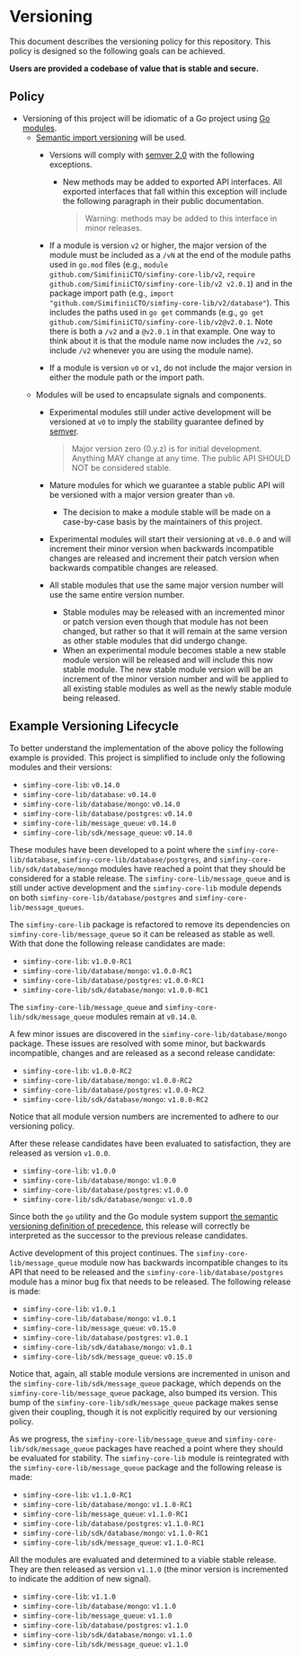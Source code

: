 # Versioning

This document describes the versioning policy for this repository. This policy
is designed so the following goals can be achieved.

**Users are provided a codebase of value that is stable and secure.**

## Policy

* Versioning of this project will be idiomatic of a Go project using [Go
  modules](https://github.com/golang/go/wiki/Modules).
  * [Semantic import
    versioning](https://github.com/golang/go/wiki/Modules#semantic-import-versioning)
    will be used.
    * Versions will comply with [semver
      2.0](https://semver.org/spec/v2.0.0.html) with the following exceptions.
      * New methods may be added to exported API interfaces. All exported
        interfaces that fall within this exception will include the following
        paragraph in their public documentation.

        > Warning: methods may be added to this interface in minor releases.

    * If a module is version `v2` or higher, the major version of the module
      must be included as a `/vN` at the end of the module paths used in
      `go.mod` files (e.g., `module github.com/SimifiniiCTO/simfiny-core-lib/v2`, `require
      github.com/SimifiniiCTO/simfiny-core-lib/v2 v2.0.1`) and in the package import path
      (e.g., `import "github.com/SimifiniiCTO/simfiny-core-lib/v2/database"`). This includes the
      paths used in `go get` commands (e.g., `go get
      github.com/SimifiniiCTO/simfiny-core-lib/v2@v2.0.1`.  Note there is both a `/v2` and a
      `@v2.0.1` in that example. One way to think about it is that the module
      name now includes the `/v2`, so include `/v2` whenever you are using the
      module name).
    * If a module is version `v0` or `v1`, do not include the major version in
      either the module path or the import path.
  * Modules will be used to encapsulate signals and components.
    * Experimental modules still under active development will be versioned at
      `v0` to imply the stability guarantee defined by
      [semver](https://semver.org/spec/v2.0.0.html#spec-item-4).

      > Major version zero (0.y.z) is for initial development. Anything MAY
      > change at any time. The public API SHOULD NOT be considered stable.

    * Mature modules for which we guarantee a stable public API will be versioned
      with a major version greater than `v0`.
      * The decision to make a module stable will be made on a case-by-case
        basis by the maintainers of this project.
    * Experimental modules will start their versioning at `v0.0.0` and will
      increment their minor version when backwards incompatible changes are
      released and increment their patch version when backwards compatible
      changes are released.
    * All stable modules that use the same major version number will use the
      same entire version number.
      * Stable modules may be released with an incremented minor or patch
        version even though that module has not been changed, but rather so
        that it will remain at the same version as other stable modules that
        did undergo change.
      * When an experimental module becomes stable a new stable module version
        will be released and will include this now stable module. The new
        stable module version will be an increment of the minor version number
        and will be applied to all existing stable modules as well as the newly
        stable module being released.

## Example Versioning Lifecycle

To better understand the implementation of the above policy the following
example is provided. This project is simplified to include only the following
modules and their versions:

* `simfiny-core-lib`: `v0.14.0`
* `simfiny-core-lib/database`: `v0.14.0`
* `simfiny-core-lib/database/mongo`: `v0.14.0`
* `simfiny-core-lib/database/postgres`: `v0.14.0`
* `simfiny-core-lib/message_queue`: `v0.14.0`
* `simfiny-core-lib/sdk/message_queue`: `v0.14.0`

These modules have been developed to a point where the `simfiny-core-lib/database`,
`simfiny-core-lib/database/postgres`, and `simfiny-core-lib/sdk/database/mongo` modules have reached a point that they
should be considered for a stable release. The `simfiny-core-lib/message_queue` and
is still under active development and the `simfiny-core-lib` module
depends on both `simfiny-core-lib/database/postgres` and `simfiny-core-lib/message_queues`.

The `simfiny-core-lib` package is refactored to remove its dependencies on `simfiny-core-lib/message_queue` so
it can be released as stable as well. With that done the following release
candidates are made:

* `simfiny-core-lib`: `v1.0.0-RC1`
* `simfiny-core-lib/database/mongo`: `v1.0.0-RC1`
* `simfiny-core-lib/database/postgres`: `v1.0.0-RC1`
* `simfiny-core-lib/sdk/database/mongo`: `v1.0.0-RC1`

The `simfiny-core-lib/message_queue` and `simfiny-core-lib/sdk/message_queue` modules remain at `v0.14.0`.

A few minor issues are discovered in the `simfiny-core-lib/database/mongo` package. These issues are
resolved with some minor, but backwards incompatible, changes and are released
as a second release candidate:

* `simfiny-core-lib`: `v1.0.0-RC2`
* `simfiny-core-lib/database/mongo`: `v1.0.0-RC2`
* `simfiny-core-lib/database/postgres`: `v1.0.0-RC2`
* `simfiny-core-lib/sdk/database/mongo`: `v1.0.0-RC2`

Notice that all module version numbers are incremented to adhere to our
versioning policy.

After these release candidates have been evaluated to satisfaction, they are
released as version `v1.0.0`.

* `simfiny-core-lib`: `v1.0.0`
* `simfiny-core-lib/database/mongo`: `v1.0.0`
* `simfiny-core-lib/database/postgres`: `v1.0.0`
* `simfiny-core-lib/sdk/database/mongo`: `v1.0.0`

Since both the `go` utility and the Go module system support [the semantic
versioning definition of
precedence](https://semver.org/spec/v2.0.0.html#spec-item-11), this release
will correctly be interpreted as the successor to the previous release
candidates.

Active development of this project continues. The `simfiny-core-lib/message_queue` module now has
backwards incompatible changes to its API that need to be released and the
`simfiny-core-lib/database/postgres` module has a minor bug fix that needs to be released. The
following release is made:

* `simfiny-core-lib`: `v1.0.1`
* `simfiny-core-lib/database/mongo`: `v1.0.1`
* `simfiny-core-lib/message_queue`: `v0.15.0`
* `simfiny-core-lib/database/postgres`: `v1.0.1`
* `simfiny-core-lib/sdk/database/mongo`: `v1.0.1`
* `simfiny-core-lib/sdk/message_queue`: `v0.15.0`

Notice that, again, all stable module versions are incremented in unison and
the `simfiny-core-lib/sdk/message_queue` package, which depends on the `simfiny-core-lib/message_queue` package, also
bumped its version. This bump of the `simfiny-core-lib/sdk/message_queue` package makes sense
given their coupling, though it is not explicitly required by our versioning
policy.

As we progress, the `simfiny-core-lib/message_queue` and `simfiny-core-lib/sdk/message_queue` packages have reached a
point where they should be evaluated for stability. The `simfiny-core-lib` module is
reintegrated with the `simfiny-core-lib/message_queue` package and the following release is made:

* `simfiny-core-lib`: `v1.1.0-RC1`
* `simfiny-core-lib/database/mongo`: `v1.1.0-RC1`
* `simfiny-core-lib/message_queue`: `v1.1.0-RC1`
* `simfiny-core-lib/database/postgres`: `v1.1.0-RC1`
* `simfiny-core-lib/sdk/database/mongo`: `v1.1.0-RC1`
* `simfiny-core-lib/sdk/message_queue`: `v1.1.0-RC1`

All the modules are evaluated and determined to a viable stable release. They
are then released as version `v1.1.0` (the minor version is incremented to
indicate the addition of new signal).

* `simfiny-core-lib`: `v1.1.0`
* `simfiny-core-lib/database/mongo`: `v1.1.0`
* `simfiny-core-lib/message_queue`: `v1.1.0`
* `simfiny-core-lib/database/postgres`: `v1.1.0`
* `simfiny-core-lib/sdk/database/mongo`: `v1.1.0`
* `simfiny-core-lib/sdk/message_queue`: `v1.1.0`
